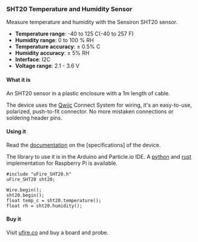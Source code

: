 ### SHT20 Temperature and Humidity Sensor

Measure temperature and humidity with the Sensiron SHT20 sensor.    

- **Temperature range**: -40 to 125 C(-40 to 257 F)
- **Humidity range**: 0 to 100 % RH
- **Temperature accuracy**: ± 0.5% C
- **Humidity accuracy**: ± 5% RH
- **Interface**: I2C
- **Voltage range**: 2.1 - 3.6 V
 
#### What it is

An SHT20 sensor in a plastic enclosure with a 1m length of cable. 

The device uses the [Qwiic](https://www.sparkfun.com/qwiic) Connect System for wiring, it's an easy-to-use, polarized, push-to-fit connector. No more mistaken connections or soldering header pins. 

#### Using it

Read the [documentation](https://ufire.co/docs/uFire_SHT20/) on the [specifications] of the device.

The library to use it is in the Arduino and Particle.io IDE. A [python](https://github.com/u-fire/uFire_SHT20/tree/master/python/RaspberryPi) and [rust](https://crates.io/crates/ufire_sht20) implementation for Raspberry Pi is available. 

```
#include "uFire_SHT20.h"
uFire_SHT20 sht20;

Wire.begin();
sht20.begin();
float temp_c = sht20.temperature();
float rh = sht20.humidity();
```

#### Buy it

Visit [ufire.co](http://ufire.co) and buy a board and probe.
